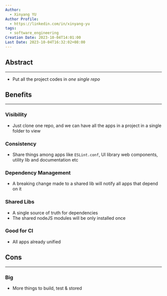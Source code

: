 ```yaml
---
Author:
  - Xinyang YU
Author Profile:
  - https://linkedin.com/in/xinyang-yu
tags:
  - software_engineering
Creation Date: 2023-10-04T14:01:00
Last Date: 2023-10-04T16:32:02+08:00
---
```

## Abstract
---
- Put all the project codes in *one single repo*

## Benefits
---
### Visibility
- Just clone one repo, and we can have all the apps in a project in a single folder to view
### Consistency 
- Share things among apps like `ESLint.conf`, UI library web components, utility lib and documentation etc
### Dependency Management
- A breaking change made to a shared lib will notify all apps that depend on it
### Shared Libs
- A single source of truth for dependencies
- The shared nodeJS modules will be only installed once
### Good for CI
- All apps already unified

## Cons
---
### Big
- More things to build, test & stored